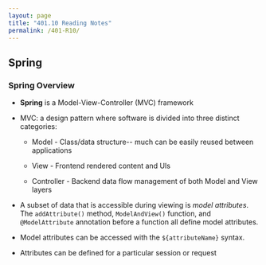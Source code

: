 ```yaml
---
layout: page
title: "401.10 Reading Notes"
permalink: /401-R10/
---
```


## Spring

### Spring Overview

* **Spring** is a Model-View-Controller (MVC) framework

* MVC: a design pattern where software is divided into three distinct categories:

  * Model - Class/data structure-- much can be easily reused between applications

  * View - Frontend rendered content and UIs

  * Controller - Backend data flow management of both Model and View layers

* A subset of data that is accessible during viewing is *model attributes*. The `addAttribute()` method, `ModelAndView()` function, and `@ModelAttribute` annotation before a function all define model attributes.

* Model attributes can be accessed with the `${attributeName}` syntax.

* Attributes can be defined for a particular session or request
